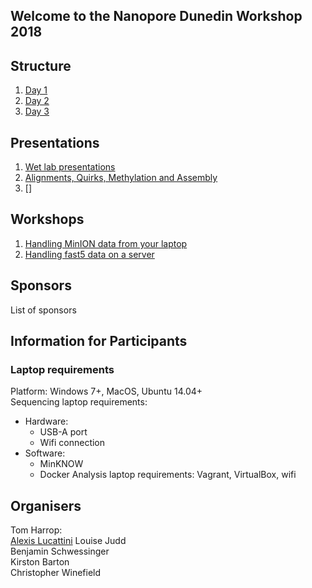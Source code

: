 
## Welcome to the Nanopore Dunedin Workshop 2018

## Structure
1. [Day 1](./docs/Structure.md#Day1)
2. [Day 2](./docs/Structure.md#Day2)
3. [Day 3](./docs/Structure.md#Day3)

## Presentations
1. [Wet lab presentations](https://google.com)
2. [Alignments, Quirks, Methylation and Assembly](https://google.com)
3. []

## Workshops
1. [Handling MinION data from your laptop](https://github.io/alexiswl/ASimpleNanoporeTutorial/index.html)
2. [Handling fast5 data on a server](https://github.io/Nanopore-Dunedin/nanoporebox/index.html)

## Sponsors
List of sponsors

## Information for Participants
### Laptop requirements
Platform: Windows 7+, MacOS, Ubuntu 14.04+  
Sequencing laptop requirements:
  + Hardware:
    + USB-A port
    + Wifi connection
  + Software:
    + MinKNOW 
    + Docker
Analysis laptop requirements: Vagrant, VirtualBox, wifi

## Organisers
Tom Harrop:  
[Alexis Lucattini](mailto:alexis.lucattini@agrf.org.au)
Louise Judd  
Benjamin Schwessinger  
Kirston Barton  
Christopher Winefield
